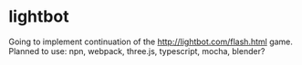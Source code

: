# lightbot

Going to implement continuation of the http://lightbot.com/flash.html game.
Planned to use:
  npn, webpack, three.js, typescript, mocha, blender?
